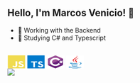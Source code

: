 ## Hello, I'm Marcos Venicio! 👋

- 🔭 Working with the Backend
- 🌱 Studying C# and Typescript

<div style="display: inline_block"><br>
  <img align="center" alt="Rafa-Js" height="30" width="40" src="https://raw.githubusercontent.com/devicons/devicon/master/icons/javascript/javascript-plain.svg">
  <img align="center" alt="Rafa-Ts" height="30" width="40" src="https://raw.githubusercontent.com/devicons/devicon/master/icons/typescript/typescript-plain.svg">
  <img align="center" alt="Rafa-Csharp" height="30" width="40" src="https://raw.githubusercontent.com/devicons/devicon/master/icons/csharp/csharp-original.svg">
  <img align="center" alt="Rafa-Csharp" height="30" width="40" src="https://raw.githubusercontent.com/devicons/devicon/master/icons/java/java-original.svg">
</div>

<div>
 <img height=180em src="https://github-readme-stats.vercel.app/api/top-langs/?username=MarcosVenicioSJr&layout=compact&langs_count=16&theme=dracula"/>
</div>
